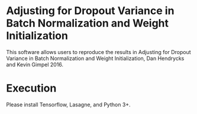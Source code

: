 # Adjusting for Dropout Variance in Batch Normalization and Weight Initialization
This software allows users to reproduce the results in Adjusting for Dropout Variance in Batch Normalization and Weight Initialization, Dan Hendrycks and Kevin Gimpel 2016.

# Execution
Please install Tensorflow, Lasagne, and Python 3+.
